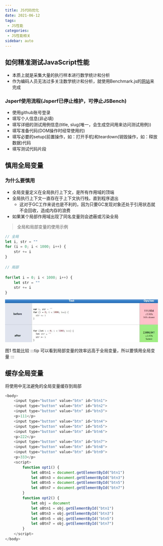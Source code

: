 ```yaml
---
title: JS代码优化
date: 2021-06-12
tags:
 - JS性能
categories:
 - JS性能相关
sidebar: auto
---
```


## 如何精准测试JavaScript性能

- 本质上就是采集大量的执行样本进行数学统计和分析
- 作为编码人员无法过多关注数学统计和分析，就使用Benchmark.js的[网站](https://jsperf.com)来完成

### Jsperf使用流程(Jsperf已停止维护，可停止JSBench)

- 使用github账号登录
- 填写个人信息(非必填)
- 填写详细的测试用例信息(title, slug(唯一，会生成空间用来访问测试用例))
- 填写准备代码(DOM操作时经常使用的)
- 填写必要的setup(前置操作，如：打开手机)和teardown(销毁操作，如：释放数据)代码
- 填写测试代码片段

## 慎用全局变量

### 为什么要慎用

- 全局变量定义在全局执行上下文，是所有作用域的顶端
- 全局执行上下文一直存在于上下文执行栈，直到程序退出
    + 这对于GC工作来说也是不利的，因为只要GC发现对象还处于引用状态就不会回收，造成内存的浪费
- 如果某个局部作用域出现了同名变量则会遮蔽或污染全局

> 全局和局部变量的使用示例

```javaScript
// 全局
let i, str = ""
for (i = 0; i < 1000; i++) {
    str += i
}

// 局部

for(let i = 0; i < 1000; i++) {
    let str = ""
    str += i
}
```

![性能比较](../images/performance/006-01.jpeg)

图1 性能比较
:::tip
可以看到局部变量的效率远高于全局变量，所以要慎用全局变量
:::

## 缓存全局变量

将使用中无法避免的全局变量缓存到局部

```javaScript
<body>
    <input type="button" value="btn" id="btn1">
    <input type="button" value="btn" id="btn2">
    <input type="button" value="btn" id="btn3">
    <p>111</p>
    <input type="button" value="btn" id="btn4">
    <input type="button" value="btn" id="btn5">
    <input type="button" value="btn" id="btn6">
    <p>222</p>
    <input type="button" value="btn" id="btn7">
    <input type="button" value="btn" id="btn8">
    <input type="button" value="btn" id="btn9">
    <p>333</p>
    <script>
        function opt1() {
            let oBtn1 = document.getElementById("btn1")
            let oBtn3 = document.getElementById("btn3")
            let oBtn5 = document.getElementById("btn5")
            let oBtn7 = document.getElementById("btn7")
        }
        function opt2() {
            let obj = document
            let oBtn1 = obj.getElementById("btn1")
            let oBtn3 = obj.getElementById("btn3")
            let oBtn5 = obj.getElementById("btn5")
            let oBtn7 = obj.getElementById("btn7")
        }
    </script>
</body>
```
